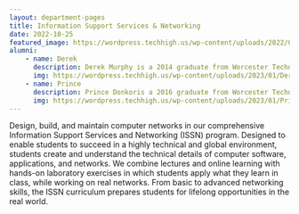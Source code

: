 ```yaml
---
layout: department-pages
title: Information Support Services & Networking
date: 2022-10-25
featured_image: https://wordpress.techhigh.us/wp-content/uploads/2022/04/umberto-jXd2FSvcRr8-unsplash-1.jpg
alumni:
    - name: Derek
      description: Derek Murphy is a 2014 graduate from Worcester Technical High School’s Information Supports Services & Networking Program (ISS&N). After graduating, Derek attended Fitchburg State and Worcester Polytechnic Institute, and then completed classes at Northeastern University. He now serves as a Senior Software Engineer for Greathorn Email Security. 
      img: https://wordpress.techhigh.us/wp-content/uploads/2023/01/DerekMurphy_Alumni.jpg
    - name: Prince
      description: Prince Donkoris a 2016 graduate from Worcester Technical High School’s Information Supports Services & Networking Program (ISS&N). After graduating, Prince went straight into the workforce, and now serves as a Full Stack Software Developer at Ford Motors.
      img: https://wordpress.techhigh.us/wp-content/uploads/2023/01/PrinceDonkoris_Alumni.jpg
---
```


Design, build, and maintain computer networks in our comprehensive Information Support Services and Networking (ISSN) program. Designed to enable students to succeed in a highly technical and global environment, students create and understand the technical details of computer software, applications, and networks. We combine lectures and online learning with hands-on laboratory exercises in which students apply what they learn in class, while working on real networks. From basic to advanced networking skills, the ISSN curriculum prepares students for lifelong opportunities in the real world.

